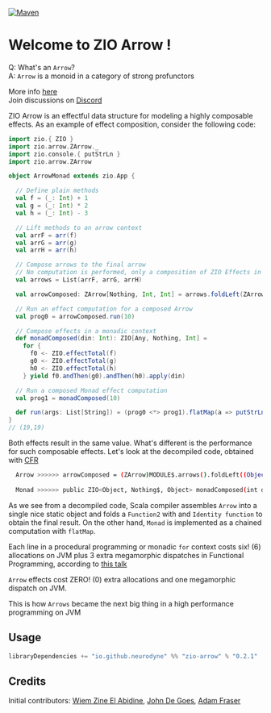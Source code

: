 [![Maven][mavenImg]][mavenLink]

[mavenImg]: https://img.shields.io/maven-central/v/io.github.neurodyne/zio-arrow_2.13.svg
[mavenLink]: https://mvnrepository.com/artifact/io.github.neurodyne/zio-arrow

# Welcome to ZIO Arrow !

Q: What's an `Arrow`? <br>
A: `Arrow` is a monoid in a category of strong profunctors

More info [here](docs/Intro.md) <br>
Join discussions on [Discord](https://discord.com/channels/629491597070827530/671823334421430282)

ZIO Arrow is an effectful data structure for modeling a highly composable effects. As an example of effect composition, consider the following code:

```scala
import zio.{ ZIO }
import zio.arrow.ZArrow._
import zio.console.{ putStrLn }
import zio.arrow.ZArrow

object ArrowMonad extends zio.App {

  // Define plain methods
  val f = (_: Int) + 1
  val g = (_: Int) * 2
  val h = (_: Int) - 3

  // Lift methods to an arrow context
  val arrF = arr(f)
  val arrG = arr(g)
  val arrH = arr(h)

  // Compose arrows to the final arrow
  // No computation is performed, only a composition of ZIO Effects in the Arrow context
  val arrows = List(arrF, arrG, arrH)

  val arrowComposed: ZArrow[Nothing, Int, Int] = arrows.foldLeft(ZArrow.identity[Int])(_ >>> _)

  // Run an effect computation for a composed Arrow
  val prog0 = arrowComposed.run(10)

  // Compose effects in a monadic context
  def monadComposed(din: Int): ZIO[Any, Nothing, Int] =
    for {
      f0 <- ZIO.effectTotal(f)
      g0 <- ZIO.effectTotal(g)
      h0 <- ZIO.effectTotal(h)
    } yield f0.andThen(g0).andThen(h0).apply(din)

  // Run a composed Monad effect computation
  val prog1 = monadComposed(10)

  def run(args: List[String]) = (prog0 <*> prog1).flatMap(a => putStrLn(a.toString)).exitCode
}
// (19,19)
```

Both effects result in the same value. What's different is the performance for such composable effects. Let's look at the decompiled code, obtained with [CFR](http://www.benf.org/other/cfr/)

```bash
  Arrow >>>>>> arrowComposed = (ZArrow)MODULE$.arrows().foldLeft((Object)ZArrow$.MODULE$.identity(), (Function2 & Serializable)(x$4, x$5) -> x$4.$greater$greater$greater(x$5));
  
  Monad >>>>>> public ZIO<Object, Nothing$, Object> monadComposed(int din) {return ZIO$.MODULE$.effectTotal((Function0 & Serializable)() -> <br>MODULE$.f()).flatMap((Function1 & Serializable)f0 -> ZIO$.MODULE$.effectTotal((Function0 & Serializable)() -> MODULE$.g()).flatMap((Function1 & Serializable)g0 -> ZIO$.MODULE$.effectTotal((Function0 & Serializable)() -> MODULE$.h()).map((Function1 & Serializable)h0 -> BoxesRunTime.boxToInteger((int)ArrowMonad$.$anonfun$monadComposed$6(f0, g0, din, h0)))));
```

As we see from a decompiled code, Scala compiler assembles `Arrow` into a single nice static object and folds a `Function2` with and `Identity function` to obtain the final result. On the other hand, `Monad` is implemented as a chained computation with `flatMap`.

Each line in a procedural programming or monadic `for` context costs six! (6) allocations on JVM plus 3 extra megamorphic dispatches in Functional Programming, according to [this talk](https://www.youtube.com/watch?v=L8AEj6IRNEE)

`Arrow` effects cost ZERO! (0) extra allocations and one megamorphic dispatch on JVM.

This is how `Arrows` became the next big thing in a high performance programming on JVM

## Usage 
```scala
libraryDependencies += "io.github.neurodyne" %% "zio-arrow" % "0.2.1"
```
## Credits

Initial contributors: [Wiem Zine El Abidine](https://github.com/wi101), [John De Goes](https://github.com/jdegoes), [Adam Fraser](https://github.com/adamgfraser/)
